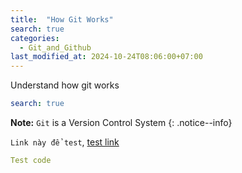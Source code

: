 ```yaml
---
title:  "How Git Works"
search: true
categories: 
  - Git_and_Github
last_modified_at: 2024-10-24T08:06:00+07:00
---
```


Understand how git works

```yaml
search: true
```

**Note:** `Git` is a Version Control System
{: .notice--info}

`Link này để test`, [test link](https://github.com/NamPhuThuy)

```yaml
Test code
```